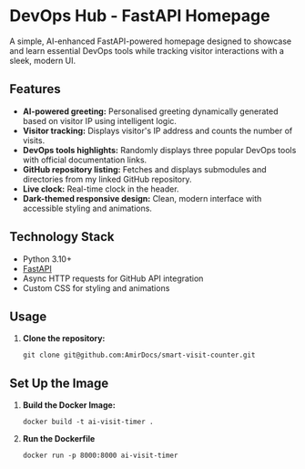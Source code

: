 # DevOps Hub - FastAPI Homepage

A simple, AI-enhanced FastAPI-powered homepage designed to showcase and learn essential DevOps tools while tracking visitor interactions with a sleek, modern UI.

## Features

- **AI-powered greeting:** Personalised greeting dynamically generated based on visitor IP using intelligent logic.
- **Visitor tracking:** Displays visitor's IP address and counts the number of visits.
- **DevOps tools highlights:** Randomly displays three popular DevOps tools with official documentation links.
- **GitHub repository listing:** Fetches and displays submodules and directories from my linked GitHub repository.
- **Live clock:** Real-time clock in the header.
- **Dark-themed responsive design:** Clean, modern interface with accessible styling and animations.

## Technology Stack

- Python 3.10+
- [FastAPI](https://fastapi.tiangolo.com/)
- Async HTTP requests for GitHub API integration
- Custom CSS for styling and animations

## Usage

1. **Clone the repository:**

   ```
   git clone git@github.com:AmirDocs/smart-visit-counter.git
   ```

## Set Up the Image

1. **Build the Docker Image:**

   ```
   docker build -t ai-visit-timer .
   ```

2. **Run the Dockerfile**

   ```
   docker run -p 8000:8000 ai-visit-timer
   ```